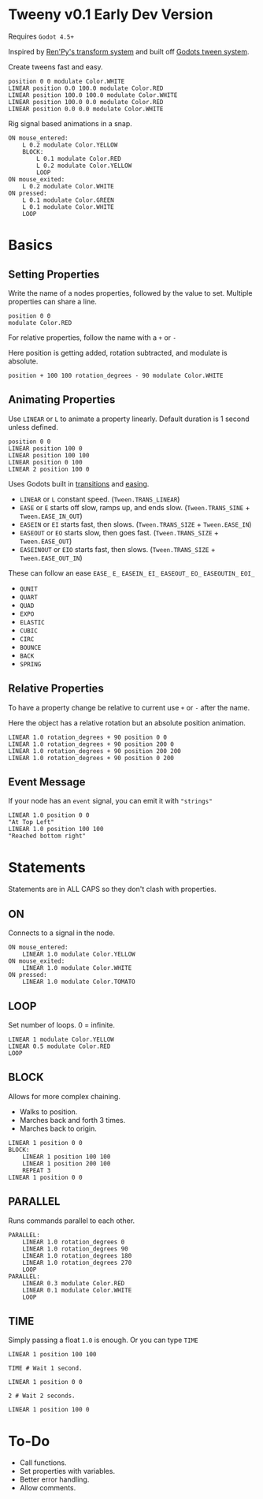 # Tweeny v0.1 Early Dev Version
Requires `Godot 4.5+`

Inspired by [Ren'Py's transform system](https://www.renpy.org/doc/html/transforms.html) and built off [Godots tween system](https://docs.godotengine.org/en/4.4/classes/class_tween.html).

Create tweens fast and easy.

```rpy
position 0 0 modulate Color.WHITE
LINEAR position 0.0 100.0 modulate Color.RED
LINEAR position 100.0 100.0 modulate Color.WHITE
LINEAR position 100.0 0.0 modulate Color.RED
LINEAR position 0.0 0.0 modulate Color.WHITE
```

Rig signal based animations in a snap.

```rpy
ON mouse_entered:
	L 0.2 modulate Color.YELLOW
	BLOCK:
		L 0.1 modulate Color.RED
		L 0.2 modulate Color.YELLOW
		LOOP
ON mouse_exited:
	L 0.2 modulate Color.WHITE
ON pressed:
	L 0.1 modulate Color.GREEN
	L 0.1 modulate Color.WHITE
	LOOP
```

# Basics

## Setting Properties
Write the name of a nodes properties, followed by the value to set. Multiple properties can share a line.

```rpy
position 0 0
modulate Color.RED
```

For relative properties, follow the name with a `+` or `-`

Here position is getting added, rotation subtracted, and modulate is absolute.

```rpy
position + 100 100 rotation_degrees - 90 modulate Color.WHITE
```

## Animating Properties
Use `LINEAR` or `L` to animate a property linearly. Default duration is 1 second unless defined.

```rpy
position 0 0
LINEAR position 100 0
LINEAR position 100 100
LINEAR position 0 100
LINEAR 2 position 100 0 
```

Uses Godots built in [transitions](https://docs.godotengine.org/en/4.4/classes/class_tween.html#enum-tween-transitiontype) and [easing](https://docs.godotengine.org/en/4.4/classes/class_tween.html#enum-tween-easetype).

- `LINEAR` or `L` constant speed. (`Tween.TRANS_LINEAR`)
- `EASE` or `E` starts off slow, ramps up, and ends slow. (`Tween.TRANS_SINE` + `Tween.EASE_IN_OUT`)
- `EASEIN` or `EI` starts fast, then slows. (`Tween.TRANS_SIZE` + `Tween.EASE_IN`)
- `EASEOUT` or `EO` starts slow, then goes fast. (`Tween.TRANS_SIZE` + `Tween.EASE_OUT`)
- `EASEINOUT` or `EIO` starts fast, then slows. (`Tween.TRANS_SIZE` + `Tween.EASE_OUT_IN`)

These can follow an ease `EASE_` `E_` `EASEIN_` `EI_` `EASEOUT_` `EO_` `EASEOUTIN_` `EOI_`
- `QUNIT`
- `QUART`
- `QUAD`
- `EXPO`
- `ELASTIC`
- `CUBIC`
- `CIRC`
- `BOUNCE`
- `BACK`
- `SPRING`

## Relative Properties
To have a property change be relative to current use `+` or `-` after the name.

Here the object has a relative rotation but an absolute position animation.

```rpy
LINEAR 1.0 rotation_degrees + 90 position 0 0
LINEAR 1.0 rotation_degrees + 90 position 200 0
LINEAR 1.0 rotation_degrees + 90 position 200 200
LINEAR 1.0 rotation_degrees + 90 position 0 200
```

## Event Message
If your node has an `event` signal, you can emit it with `"strings"`

```rpy
LINEAR 1.0 position 0 0
"At Top Left"
LINEAR 1.0 position 100 100
"Reached bottom right"
```

# Statements
Statements are in ALL CAPS so they don't clash with properties.

## ON
Connects to a signal in the node.

```rpy
ON mouse_entered:
	LINEAR 1.0 modulate Color.YELLOW
ON mouse_exited:
	LINEAR 1.0 modulate Color.WHITE
ON pressed:
	LINEAR 1.0 modulate Color.TOMATO
```

## LOOP
Set number of loops. 0 = infinite.

```rpy
LINEAR 1 modulate Color.YELLOW
LINEAR 0.5 modulate Color.RED
LOOP
```

## BLOCK
Allows for more complex chaining.

- Walks to position.
- Marches back and forth 3 times.
- Marches back to origin.

```rpy
LINEAR 1 position 0 0
BLOCK:
	LINEAR 1 position 100 100
	LINEAR 1 position 200 100
	REPEAT 3
LINEAR 1 position 0 0
```

## PARALLEL
Runs commands parallel to each other.

```rpy
PARALLEL:
	LINEAR 1.0 rotation_degrees 0
	LINEAR 1.0 rotation_degrees 90
	LINEAR 1.0 rotation_degrees 180
	LINEAR 1.0 rotation_degrees 270
	LOOP
PARALLEL:
	LINEAR 0.3 modulate Color.RED
	LINEAR 0.1 modulate Color.WHITE
	LOOP
```

## TIME
Simply passing a float `1.0` is enough. Or you can type `TIME`

```rpy
LINEAR 1 position 100 100

TIME # Wait 1 second.

LINEAR 1 position 0 0

2 # Wait 2 seconds.

LINEAR 1 position 100 0
```

# To-Do
- Call functions.
- Set properties with variables.
- Better error handling.
- Allow comments.
